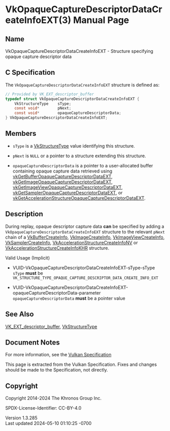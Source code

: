 # VkOpaqueCaptureDescriptorDataCreateInfoEXT(3) Manual Page

## Name

VkOpaqueCaptureDescriptorDataCreateInfoEXT - Structure specifying opaque
capture descriptor data



## <a href="#_c_specification" class="anchor"></a>C Specification

The `VkOpaqueCaptureDescriptorDataCreateInfoEXT` structure is defined
as:

``` c
// Provided by VK_EXT_descriptor_buffer
typedef struct VkOpaqueCaptureDescriptorDataCreateInfoEXT {
    VkStructureType    sType;
    const void*        pNext;
    const void*        opaqueCaptureDescriptorData;
} VkOpaqueCaptureDescriptorDataCreateInfoEXT;
```

## <a href="#_members" class="anchor"></a>Members

- `sType` is a [VkStructureType](https://registry.khronos.org/vulkan/specs/1.3-extensions/man/html/VkStructureType.html) value identifying
  this structure.

- `pNext` is `NULL` or a pointer to a structure extending this
  structure.

- `opaqueCaptureDescriptorData` is a pointer to a user-allocated buffer
  containing opaque capture data retrieved using
  [vkGetBufferOpaqueCaptureDescriptorDataEXT](https://registry.khronos.org/vulkan/specs/1.3-extensions/man/html/vkGetBufferOpaqueCaptureDescriptorDataEXT.html),
  [vkGetImageOpaqueCaptureDescriptorDataEXT](https://registry.khronos.org/vulkan/specs/1.3-extensions/man/html/vkGetImageOpaqueCaptureDescriptorDataEXT.html),
  [vkGetImageViewOpaqueCaptureDescriptorDataEXT](https://registry.khronos.org/vulkan/specs/1.3-extensions/man/html/vkGetImageViewOpaqueCaptureDescriptorDataEXT.html),
  [vkGetSamplerOpaqueCaptureDescriptorDataEXT](https://registry.khronos.org/vulkan/specs/1.3-extensions/man/html/vkGetSamplerOpaqueCaptureDescriptorDataEXT.html),
  or
  [vkGetAccelerationStructureOpaqueCaptureDescriptorDataEXT](https://registry.khronos.org/vulkan/specs/1.3-extensions/man/html/vkGetAccelerationStructureOpaqueCaptureDescriptorDataEXT.html).

## <a href="#_description" class="anchor"></a>Description

During replay, opaque descriptor capture data **can** be specified by
adding a `VkOpaqueCaptureDescriptorDataCreateInfoEXT` structure to the
relevant `pNext` chain of a
[VkBufferCreateInfo](https://registry.khronos.org/vulkan/specs/1.3-extensions/man/html/VkBufferCreateInfo.html),
[VkImageCreateInfo](https://registry.khronos.org/vulkan/specs/1.3-extensions/man/html/VkImageCreateInfo.html),
[VkImageViewCreateInfo](https://registry.khronos.org/vulkan/specs/1.3-extensions/man/html/VkImageViewCreateInfo.html),
[VkSamplerCreateInfo](https://registry.khronos.org/vulkan/specs/1.3-extensions/man/html/VkSamplerCreateInfo.html),
[VkAccelerationStructureCreateInfoNV](https://registry.khronos.org/vulkan/specs/1.3-extensions/man/html/VkAccelerationStructureCreateInfoNV.html)
or
[VkAccelerationStructureCreateInfoKHR](https://registry.khronos.org/vulkan/specs/1.3-extensions/man/html/VkAccelerationStructureCreateInfoKHR.html)
structure.

Valid Usage (Implicit)

- <a href="#VUID-VkOpaqueCaptureDescriptorDataCreateInfoEXT-sType-sType"
  id="VUID-VkOpaqueCaptureDescriptorDataCreateInfoEXT-sType-sType"></a>
  VUID-VkOpaqueCaptureDescriptorDataCreateInfoEXT-sType-sType  
  `sType` **must** be
  `VK_STRUCTURE_TYPE_OPAQUE_CAPTURE_DESCRIPTOR_DATA_CREATE_INFO_EXT`

- <a
  href="#VUID-VkOpaqueCaptureDescriptorDataCreateInfoEXT-opaqueCaptureDescriptorData-parameter"
  id="VUID-VkOpaqueCaptureDescriptorDataCreateInfoEXT-opaqueCaptureDescriptorData-parameter"></a>
  VUID-VkOpaqueCaptureDescriptorDataCreateInfoEXT-opaqueCaptureDescriptorData-parameter  
  `opaqueCaptureDescriptorData` **must** be a pointer value

## <a href="#_see_also" class="anchor"></a>See Also

[VK_EXT_descriptor_buffer](https://registry.khronos.org/vulkan/specs/1.3-extensions/man/html/VK_EXT_descriptor_buffer.html),
[VkStructureType](https://registry.khronos.org/vulkan/specs/1.3-extensions/man/html/VkStructureType.html)

## <a href="#_document_notes" class="anchor"></a>Document Notes

For more information, see the <a
href="https://registry.khronos.org/vulkan/specs/1.3-extensions/html/vkspec.html#VkOpaqueCaptureDescriptorDataCreateInfoEXT"
target="_blank" rel="noopener">Vulkan Specification</a>

This page is extracted from the Vulkan Specification. Fixes and changes
should be made to the Specification, not directly.

## <a href="#_copyright" class="anchor"></a>Copyright

Copyright 2014-2024 The Khronos Group Inc.

SPDX-License-Identifier: CC-BY-4.0

Version 1.3.285  
Last updated 2024-05-10 01:10:25 -0700
